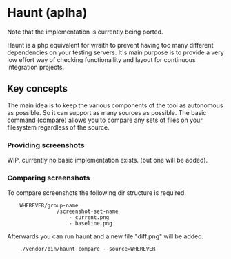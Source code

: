 # Haunt (aplha)

Note that the implementation is currently being ported. 

Haunt is a php equivalent for wraith to prevent having too many different
dependencies on your testing servers. It's main purpose is to provide 
a very low effort way of checking functionallity and layout for 
continuous integration projects. 

## Key concepts
The main idea is to keep the various components of the tool as autonomous
as possible. So it can support as many sources as possible. The basic 
command (compare) allows you to compare any sets of files on your filesystem
regardless of the source. 

### Providing screenshots
WIP, currently no basic implementation exists. (but one will be added). 

### Comparing screenshots
To compare screenshots the following dir structure is required. 

``` 
    WHEREVER/group-name
                /screenshot-set-name
                    - current.png
                    - baseline.png
```

Afterwards you can run haunt and a new file "diff.png" will be added. 

``` 
    ./vendor/bin/haunt compare --source=WHEREVER
```